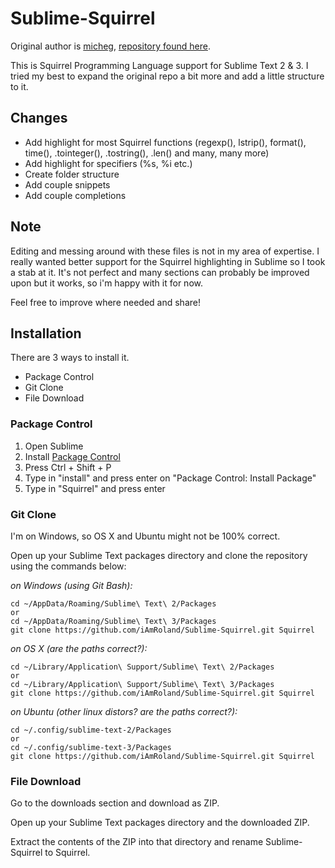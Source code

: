 # Sublime-Squirrel
Original author is [micheg](https://github.com/micheg), [repository found here](https://github.com/micheg/sublime_squirrel).

This is Squirrel Programming Language support for Sublime Text 2 & 3.
I tried my best to expand the original repo a bit more and add a little structure to it.

## Changes
* Add highlight for most Squirrel functions (regexp(), lstrip(), format(), time(), .tointeger(), .tostring(), .len() and many, many more)
* Add highlight for specifiers (%s, %i etc.)
* Create folder structure
* Add couple snippets
* Add couple completions

## Note
Editing and messing around with these files is not in my area of expertise. I really wanted better support for the Squirrel highlighting in Sublime so I took a stab at it. 
It's not perfect and many sections can probably be improved upon but it works, so i'm happy with it for now. 

Feel free to improve where needed and share!

## Installation
There are 3 ways to install it.

* Package Control
* Git Clone
* File Download

### Package Control
1. Open Sublime
2. Install [Package Control](https://packagecontrol.io/installation)
3. Press Ctrl + Shift + P
4. Type in "install" and press enter on "Package Control: Install Package"
5. Type in "Squirrel" and press enter

### Git Clone
I'm on Windows, so OS X and Ubuntu might not be 100% correct.

Open up your Sublime Text packages directory and clone the repository using the commands below:

*on Windows (using Git Bash):*

    cd ~/AppData/Roaming/Sublime\ Text\ 2/Packages
    or
    cd ~/AppData/Roaming/Sublime\ Text\ 3/Packages
    git clone https://github.com/iAmRoland/Sublime-Squirrel.git Squirrel

*on OS X (are the paths correct?):*
    
    cd ~/Library/Application\ Support/Sublime\ Text\ 2/Packages
    or
    cd ~/Library/Application\ Support/Sublime\ Text\ 3/Packages
    git clone https://github.com/iAmRoland/Sublime-Squirrel.git Squirrel

*on Ubuntu (other linux distors? are the paths correct?):*

    cd ~/.config/sublime-text-2/Packages
    or
    cd ~/.config/sublime-text-3/Packages
    git clone https://github.com/iAmRoland/Sublime-Squirrel.git Squirrel

### File Download
Go to the downloads section and download as ZIP. 

Open up your Sublime Text packages directory and the downloaded ZIP. 

Extract the contents of the ZIP into that directory and rename Sublime-Squirrel to Squirrel.
